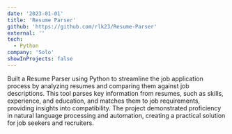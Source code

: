 ```yaml
---
date: '2023-01-01'
title: 'Resume Parser'
github: 'https://github.com/rlk23/Resume-Parser'
external: ''
tech:
  - Python
company: 'Solo'
showInProjects: false
---
```


Built a Resume Parser using Python to streamline the job application process by analyzing resumes and comparing them against job descriptions. This tool parses key information from resumes, such as skills, experience, and education, and matches them to job requirements, providing insights into compatibility. The project demonstrated proficiency in natural language processing and automation, creating a practical solution for job seekers and recruiters.

